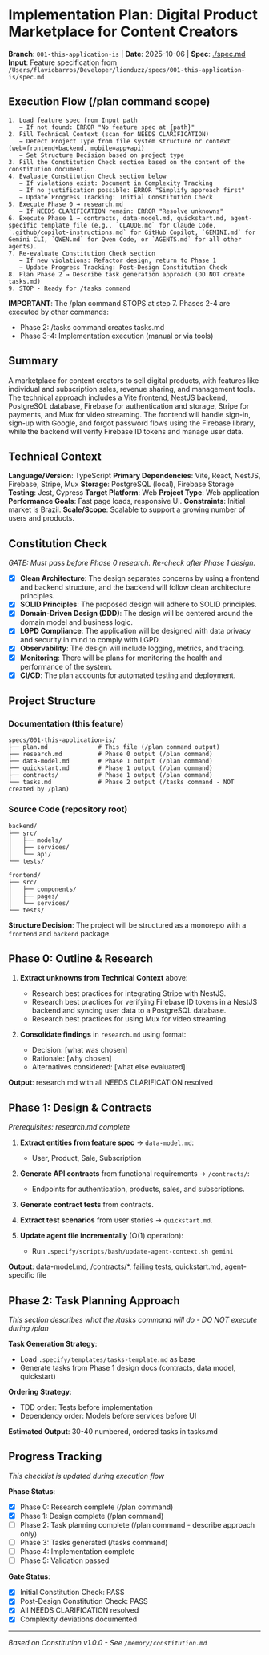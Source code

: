 # Implementation Plan: Digital Product Marketplace for Content Creators

**Branch**: `001-this-application-is` | **Date**: 2025-10-06 | **Spec**: [./spec.md](./spec.md)
**Input**: Feature specification from `/Users/flaviobarros/Developer/lionduzz/specs/001-this-application-is/spec.md`

## Execution Flow (/plan command scope)
```
1. Load feature spec from Input path
   → If not found: ERROR "No feature spec at {path}"
2. Fill Technical Context (scan for NEEDS CLARIFICATION)
   → Detect Project Type from file system structure or context (web=frontend+backend, mobile=app+api)
   → Set Structure Decision based on project type
3. Fill the Constitution Check section based on the content of the constitution document.
4. Evaluate Constitution Check section below
   → If violations exist: Document in Complexity Tracking
   → If no justification possible: ERROR "Simplify approach first"
   → Update Progress Tracking: Initial Constitution Check
5. Execute Phase 0 → research.md
   → If NEEDS CLARIFICATION remain: ERROR "Resolve unknowns"
6. Execute Phase 1 → contracts, data-model.md, quickstart.md, agent-specific template file (e.g., `CLAUDE.md` for Claude Code, `.github/copilot-instructions.md` for GitHub Copilot, `GEMINI.md` for Gemini CLI, `QWEN.md` for Qwen Code, or `AGENTS.md` for all other agents).
7. Re-evaluate Constitution Check section
   → If new violations: Refactor design, return to Phase 1
   → Update Progress Tracking: Post-Design Constitution Check
8. Plan Phase 2 → Describe task generation approach (DO NOT create tasks.md)
9. STOP - Ready for /tasks command
```

**IMPORTANT**: The /plan command STOPS at step 7. Phases 2-4 are executed by other commands:
- Phase 2: /tasks command creates tasks.md
- Phase 3-4: Implementation execution (manual or via tools)

## Summary
A marketplace for content creators to sell digital products, with features like individual and subscription sales, revenue sharing, and management tools. The technical approach includes a Vite frontend, NestJS backend, PostgreSQL database, Firebase for authentication and storage, Stripe for payments, and Mux for video streaming. The frontend will handle sign-in, sign-up with Google, and forgot password flows using the Firebase library, while the backend will verify Firebase ID tokens and manage user data.

## Technical Context
**Language/Version**: TypeScript
**Primary Dependencies**: Vite, React, NestJS, Firebase, Stripe, Mux
**Storage**: PostgreSQL (local), Firebase Storage
**Testing**: Jest, Cypress
**Target Platform**: Web
**Project Type**: Web application
**Performance Goals**: Fast page loads, responsive UI.
**Constraints**: Initial market is Brazil.
**Scale/Scope**: Scalable to support a growing number of users and products.

## Constitution Check
*GATE: Must pass before Phase 0 research. Re-check after Phase 1 design.*

- [X] **Clean Architecture**: The design separates concerns by using a frontend and backend structure, and the backend will follow clean architecture principles.
- [X] **SOLID Principles**: The proposed design will adhere to SOLID principles.
- [X] **Domain-Driven Design (DDD)**: The design will be centered around the domain model and business logic.
- [X] **LGPD Compliance**: The application will be designed with data privacy and security in mind to comply with LGPD.
- [X] **Observability**: The design will include logging, metrics, and tracing.
- [X] **Monitoring**: There will be plans for monitoring the health and performance of the system.
- [X] **CI/CD**: The plan accounts for automated testing and deployment.

## Project Structure

### Documentation (this feature)
```
specs/001-this-application-is/
├── plan.md              # This file (/plan command output)
├── research.md          # Phase 0 output (/plan command)
├── data-model.md        # Phase 1 output (/plan command)
├── quickstart.md        # Phase 1 output (/plan command)
├── contracts/           # Phase 1 output (/plan command)
└── tasks.md             # Phase 2 output (/tasks command - NOT created by /plan)
```

### Source Code (repository root)
```
backend/
├── src/
│   ├── models/
│   ├── services/
│   └── api/
└── tests/

frontend/
├── src/
│   ├── components/
│   ├── pages/
│   └── services/
└── tests/
```

**Structure Decision**: The project will be structured as a monorepo with a `frontend` and `backend` package.

## Phase 0: Outline & Research
1. **Extract unknowns from Technical Context** above:
   - Research best practices for integrating Stripe with NestJS.
   - Research best practices for verifying Firebase ID tokens in a NestJS backend and syncing user data to a PostgreSQL database.
   - Research best practices for using Mux for video streaming.

2. **Consolidate findings** in `research.md` using format:
   - Decision: [what was chosen]
   - Rationale: [why chosen]
   - Alternatives considered: [what else evaluated]

**Output**: research.md with all NEEDS CLARIFICATION resolved

## Phase 1: Design & Contracts
*Prerequisites: research.md complete*

1. **Extract entities from feature spec** → `data-model.md`:
   - User, Product, Sale, Subscription

2. **Generate API contracts** from functional requirements → `/contracts/`:
   - Endpoints for authentication, products, sales, and subscriptions.

3. **Generate contract tests** from contracts.

4. **Extract test scenarios** from user stories → `quickstart.md`.

5. **Update agent file incrementally** (O(1) operation):
   - Run `.specify/scripts/bash/update-agent-context.sh gemini`

**Output**: data-model.md, /contracts/*, failing tests, quickstart.md, agent-specific file

## Phase 2: Task Planning Approach
*This section describes what the /tasks command will do - DO NOT execute during /plan*

**Task Generation Strategy**:
- Load `.specify/templates/tasks-template.md` as base
- Generate tasks from Phase 1 design docs (contracts, data model, quickstart)

**Ordering Strategy**:
- TDD order: Tests before implementation
- Dependency order: Models before services before UI

**Estimated Output**: 30-40 numbered, ordered tasks in tasks.md

## Progress Tracking
*This checklist is updated during execution flow*

**Phase Status**:
- [X] Phase 0: Research complete (/plan command)
- [X] Phase 1: Design complete (/plan command)
- [ ] Phase 2: Task planning complete (/plan command - describe approach only)
- [ ] Phase 3: Tasks generated (/tasks command)
- [ ] Phase 4: Implementation complete
- [ ] Phase 5: Validation passed

**Gate Status**:
- [X] Initial Constitution Check: PASS
- [X] Post-Design Constitution Check: PASS
- [X] All NEEDS CLARIFICATION resolved
- [X] Complexity deviations documented

---
*Based on Constitution v1.0.0 - See `/memory/constitution.md`*